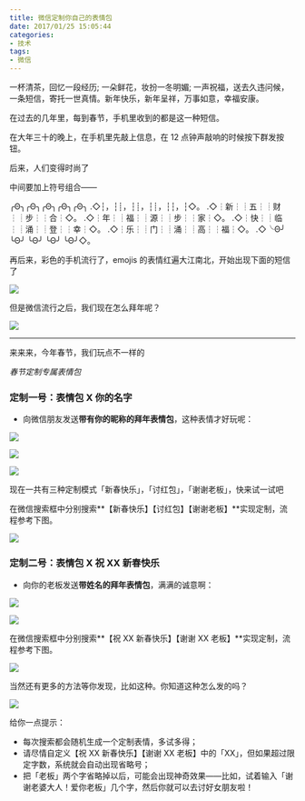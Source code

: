 ```yaml
---
title: 微信定制你自己的表情包
date: 2017/01/25 15:05:44
categories:
- 技术
tags:
- 微信
---
```


一杯清茶，回忆一段经历; 一朵鲜花，妆扮一冬明媚; 一声祝福，送去久违问候，一条短信，寄托一世真情。新年快乐，新年呈祥，万事如意，幸福安康。

在过去的几年里，每到春节，手机里收到的都是这一种短信。

在大年三十的晚上，在手机里先敲上信息，在 12 点钟声敲响的时候按下群发按钮。

后来，人们变得时尚了

中间要加上符号组合——

╭Θ╮╭Θ╮╭Θ╮╭Θ╮╭Θ╮
.◇┆，┆┊，┆┊，┆┊，┆┆，┆◇。
.◇┆新┆┊五┆┊财┆┊步┆┆合┆◇。
.◇┆年┆┊福┆┊源┆┊步┆┆家┆◇。
.◇┆快┆┊临┆┊涌┆┊登┆┆幸┆◇。
.◇┆乐┆┊门┆┊涌┆┊高┆┆福┆◇。
.◇╰Θ╯ ╰Θ╯ ╰Θ╯ ╰Θ╯ ╰Θ╯◇。

再后来，彩色的手机流行了，emojis 的表情红遍大江南北，开始出现下面的短信了

![](http://pics.naaln.com/blog/2019-01-14-032226.jpg-basicBlog)

但是微信流行之后，我们现在怎么拜年呢？

![](http://pics.naaln.com/blog/2019-01-14-032227.jpg-basicBlog)

---

来来来，今年春节，我们玩点不一样的

*春节定制专属表情包*

### 定制一号：表情包 X 你的名字

- 向微信朋友发送**带有你的昵称的拜年表情包**，这种表情才好玩呢：

![](http://pics.naaln.com/blog/2019-01-14-032228.gif-basicBlog)

![](http://pics.naaln.com/blog/2019-01-14-032230.gif-basicBlog)

![](http://pics.naaln.com/blog/2019-01-14-32231.gif-basicBlog)

现在一共有三种定制模式「新春快乐」，「讨红包」，「谢谢老板」，快来试一试吧

在微信搜索框中分别搜索**【新春快乐】【讨红包】【谢谢老板】**实现定制，流程参考下图。

![](http://pics.naaln.com/blog/2019-01-14-032231.gif-basicBlog)

### 定制二号：表情包 X 祝 XX 新春快乐

- 向你的老板发送**带姓名的拜年表情包**，满满的诚意啊：

![](http://pics.naaln.com/blog/2019-01-14-032232.gif-basicBlog)

![](http://pics.naaln.com/blog/2019-01-14-032233.gif-basicBlog)

在微信搜索框中分别搜索**【祝 XX 新春快乐】【谢谢 XX 老板】**实现定制，流程参考下图。

![](http://pics.naaln.com/blog/2019-01-14-032234.gif-basicBlog)

当然还有更多的方法等你发现，比如这种。你知道这种怎么发的吗？

![](http://pics.naaln.com/blog/2019-01-14-032235.gif-basicBlog)

给你一点提示：

- 每次搜索都会随机生成一个定制表情，多试多得；
- 请尽情自定义【祝 XX 新春快乐】【谢谢 XX 老板】中的「XX」，但如果超过限定字数，系统就会自动出现省略号；
- 把「老板」两个字省略掉以后，可能会出现神奇效果——比如，试着输入「谢谢老婆大人！爱你老板」几个字，然后你就可以去讨好女朋友啦！
